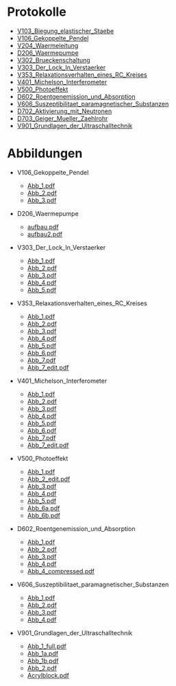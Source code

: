 # Protokolle

- [V103_Biegung_elastischer_Staebe](V103_Biegung_elastischer_Staebe)
- [V106_Gekoppelte_Pendel](V106_Gekoppelte_Pendel)
- [V204_Waermeleitung](V204_Waermeleitung)
- [D206_Waermepumpe](D206_Waermepumpe)
- [V302_Brueckenschaltung](V302_Brueckenschaltung)
- [V303_Der_Lock_In_Verstaerker](V303_Der_Lock_In_Verstaerker)
- [V353_Relaxationsverhalten_eines_RC_Kreises](V353_Relaxationsverhalten_eines_RC_Kreises)
- [V401_Michelson_Interferometer](V401_Michelson_Interferometer)
- [V500_Photoeffekt](V500_Photoeffekt)
- [D602_Roentgenemission_und_Absorption](D602_Roentgenemission_und_Absorption)
- [V606_Suszeptibilitaet_paramagnetischer_Substanzen](V606_Suszeptibilitaet_paramagnetischer_Substanzen)
- [D702_Aktivierung_mit_Neutronen](D702_Aktivierung_mit_Neutronen)
- [D703_Geiger_Mueller_Zaehlrohr](D703_Geiger_Mueller_Zaehlrohr)
- [V901_Grundlagen_der_Ultraschalltechnik](V901_Grundlagen_der_Ultraschalltechnik)




# Abbildungen

- V106_Gekoppelte_Pendel
	- [Abb_1.pdf](V106_Gekoppelte_Pendel/content/img/Abb_1.pdf)
	- [Abb_2.pdf](V106_Gekoppelte_Pendel/content/img/Abb_2.pdf)
	- [Abb_3.pdf](V106_Gekoppelte_Pendel/content/img/Abb_3.pdf)


- D206_Waermepumpe
	- [aufbau.pdf](D206_Waermepumpe/content/img/aufbau.pdf)
	- [aufbau2.pdf](D206_Waermepumpe/content/img/aufbau2.pdf)


- V303_Der_Lock_In_Verstaerker
	- [Abb_1.pdf](V303_Der_Lock_In_Verstaerker/content/img/Abb_1.pdf)
	- [Abb_2.pdf](V303_Der_Lock_In_Verstaerker/content/img/Abb_2.pdf)
	- [Abb_3.pdf](V303_Der_Lock_In_Verstaerker/content/img/Abb_3.pdf)
	- [Abb_4.pdf](V303_Der_Lock_In_Verstaerker/content/img/Abb_4.pdf)
	- [Abb_5.pdf](V303_Der_Lock_In_Verstaerker/content/img/Abb_5.pdf)


- V353_Relaxationsverhalten_eines_RC_Kreises
	- [Abb_1.pdf](V353_Relaxationsverhalten_eines_RC_Kreises/content/img/Abb_1.pdf)
	- [Abb_2.pdf](V353_Relaxationsverhalten_eines_RC_Kreises/content/img/Abb_2.pdf)
	- [Abb_3.pdf](V353_Relaxationsverhalten_eines_RC_Kreises/content/img/Abb_3.pdf)
	- [Abb_4.pdf](V353_Relaxationsverhalten_eines_RC_Kreises/content/img/Abb_4.pdf)
	- [Abb_5.pdf](V353_Relaxationsverhalten_eines_RC_Kreises/content/img/Abb_5.pdf)
	- [Abb_6.pdf](V353_Relaxationsverhalten_eines_RC_Kreises/content/img/Abb_6.pdf)
	- [Abb_7.pdf](V353_Relaxationsverhalten_eines_RC_Kreises/content/img/Abb_7.pdf)
	- [Abb_7_edit.pdf](V353_Relaxationsverhalten_eines_RC_Kreises/content/img/Abb_7_edit.pdf)


- V401_Michelson_Interferometer
	- [Abb_1.pdf](V401_Michelson_Interferometer/content/img/Abb_1.pdf)
	- [Abb_2.pdf](V401_Michelson_Interferometer/content/img/Abb_2.pdf)
	- [Abb_3.pdf](V401_Michelson_Interferometer/content/img/Abb_3.pdf)
	- [Abb_4.pdf](V401_Michelson_Interferometer/content/img/Abb_4.pdf)
	- [Abb_5.pdf](V401_Michelson_Interferometer/content/img/Abb_5.pdf)
	- [Abb_6.pdf](V401_Michelson_Interferometer/content/img/Abb_6.pdf)
	- [Abb_7.pdf](V401_Michelson_Interferometer/content/img/Abb_7.pdf)
	- [Abb_7_edit.pdf](V401_Michelson_Interferometer/content/img/Abb_7_edit.pdf)


- V500_Photoeffekt
	- [Abb_1.pdf](V500_Photoeffekt/content/img/Abb_1.pdf)
	- [Abb_2_edit.pdf](V500_Photoeffekt/content/img/Abb_2_edit.pdf)
	- [Abb_3.pdf](V500_Photoeffekt/content/img/Abb_3.pdf)
	- [Abb_4.pdf](V500_Photoeffekt/content/img/Abb_4.pdf)
	- [Abb_5.pdf](V500_Photoeffekt/content/img/Abb_5.pdf)
	- [Abb_6a.pdf](V500_Photoeffekt/content/img/Abb_6a.pdf)
	- [Abb_6b.pdf](V500_Photoeffekt/content/img/Abb_6b.pdf)


- D602_Roentgenemission_und_Absorption
	- [Abb_1.pdf](D602_Roentgenemission_und_Absorption/content/img/Abb_1.pdf)
	- [Abb_2.pdf](D602_Roentgenemission_und_Absorption/content/img/Abb_2.pdf)
	- [Abb_3.pdf](D602_Roentgenemission_und_Absorption/content/img/Abb_3.pdf)
	- [Abb_4.pdf](D602_Roentgenemission_und_Absorption/content/img/Abb_4.pdf)
	- [Abb_4_compressed.pdf](D602_Roentgenemission_und_Absorption/content/img/Abb_4_compressed.pdf)


- V606_Suszeptibilitaet_paramagnetischer_Substanzen
	- [Abb_1.pdf](V606_Suszeptibilitaet_paramagnetischer_Substanzen/content/img/Abb_1.pdf)
	- [Abb_2.pdf](V606_Suszeptibilitaet_paramagnetischer_Substanzen/content/img/Abb_2.pdf)
	- [Abb_3.pdf](V606_Suszeptibilitaet_paramagnetischer_Substanzen/content/img/Abb_3.pdf)
	- [Abb_4.pdf](V606_Suszeptibilitaet_paramagnetischer_Substanzen/content/img/Abb_4.pdf)


- V901_Grundlagen_der_Ultraschalltechnik
	- [Abb_1_full.pdf](V901_Grundlagen_der_Ultraschalltechnik/content/img/Abb_1_full.pdf)
	- [Abb_1a.pdf](V901_Grundlagen_der_Ultraschalltechnik/content/img/Abb_1a.pdf)
	- [Abb_1b.pdf](V901_Grundlagen_der_Ultraschalltechnik/content/img/Abb_1b.pdf)
	- [Abb_2.pdf](V901_Grundlagen_der_Ultraschalltechnik/content/img/Abb_2.pdf)
	- [Acrylblock.pdf](V901_Grundlagen_der_Ultraschalltechnik/content/img/Acrylblock.pdf)



